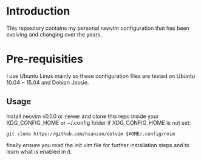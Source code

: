 # Introduction

This repository contains my personal neovim configuration that has been evolving
and changing over the years.

# Pre-requisities

I use Ubuntu Linux mainly so these configuration files are tested on Ubuntu
10.04 ~ 15.04 and Debian Jessie.

## Usage

Install neovim v0.1.0 or newer and clone this repo inside your XDG_CONFIG_HOME or ~/.config folder if XDG_CONFIG_HOME is not set:

    git clone https://github.com/hsanson/dotvim $HOME/.config/nvim

finally ensure you read the init.vim file for further installation steps and to learn what is enabled in it.
